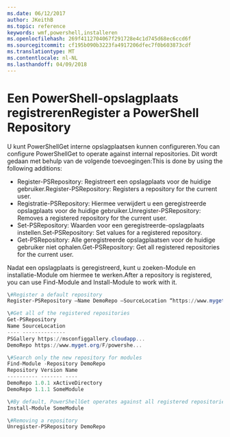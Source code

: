 ```yaml
---
ms.date: 06/12/2017
author: JKeithB
ms.topic: reference
keywords: wmf,powershell,installeren
ms.openlocfilehash: 269f4112704067f291728e4c1d745d68ec6ccd6f
ms.sourcegitcommit: cf195b090b3223fa4917206dfec7f0b603873cdf
ms.translationtype: MT
ms.contentlocale: nl-NL
ms.lasthandoff: 04/09/2018
---
```

# <a name="register-a-powershell-repository"></a><span data-ttu-id="56ce8-102">Een PowerShell-opslagplaats registreren</span><span class="sxs-lookup"><span data-stu-id="56ce8-102">Register a PowerShell Repository</span></span>
<span data-ttu-id="56ce8-103">U kunt PowerShellGet interne opslagplaatsen kunnen configureren.</span><span class="sxs-lookup"><span data-stu-id="56ce8-103">You can configure PowerShellGet to operate against internal repositories.</span></span> <span data-ttu-id="56ce8-104">Dit wordt gedaan met behulp van de volgende toevoegingen:</span><span class="sxs-lookup"><span data-stu-id="56ce8-104">This is done by using the following additions:</span></span>
- <span data-ttu-id="56ce8-105">Register-PSRepository: Registreert een opslagplaats voor de huidige gebruiker.</span><span class="sxs-lookup"><span data-stu-id="56ce8-105">Register-PSRepository: Registers a repository for the current user.</span></span>
- <span data-ttu-id="56ce8-106">Registratie-PSRepository: Hiermee verwijdert u een geregistreerde opslagplaats voor de huidige gebruiker.</span><span class="sxs-lookup"><span data-stu-id="56ce8-106">Unregister-PSRepository: Removes a registered repository for the current user.</span></span>
- <span data-ttu-id="56ce8-107">Set-PSRepository: Waarden voor een geregistreerde-opslagplaats instellen.</span><span class="sxs-lookup"><span data-stu-id="56ce8-107">Set-PSRepository: Set values for a registered repository.</span></span>
- <span data-ttu-id="56ce8-108">Get-PSRepository: Alle geregistreerde opslagplaatsen voor de huidige gebruiker niet ophalen.</span><span class="sxs-lookup"><span data-stu-id="56ce8-108">Get-PSRepository: Get all registered repositories for the current user.</span></span>

<span data-ttu-id="56ce8-109">Nadat een opslagplaats is geregistreerd, kunt u zoeken-Module en installatie-Module om hiermee te werken.</span><span class="sxs-lookup"><span data-stu-id="56ce8-109">After a repository is registered, you can use Find-Module and Install-Module to work with it.</span></span>

```powershell
\#Register a default repository
Register-PSRepository –Name DemoRepo –SourceLocation “https://www.myget.org/F/powershellgetdemo/api/v2” –PublishLocation “<https://www.myget.org/F/powershellgetdemo/api/v2>/package” –InstallationPolicy –Trusted

\#Get all of the registered repositories
Get-PSRepository
Name SourceLocation
---- --------------
PSGallery https://msconfiggallery.cloudapp...
DemoRepo https://www.myget.org/F/powershe...

\#Search only the new repository for modules
Find-Module -Repository DemoRepo
Repository Version Name
---------- ------- ----
DemoRepo 1.0.1 xActiveDirectory
DemoRepo 1.1.1 SomeModule

\#By default, PowerShellGet operates against all registered repositories when none is specified. In this example, the “SomeModule” module is installed from the DemoRepo.
Install-Module SomeModule

\#Removing a repository
Unregister-PSRepository DemoRepo
```
